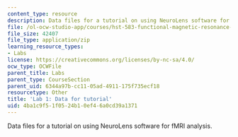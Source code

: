 ```yaml
---
content_type: resource
description: Data files for a tutorial on using NeuroLens software for fMRI analysis.
file: /ol-ocw-studio-app/courses/hst-583-functional-magnetic-resonance-imaging-data-acquisition-and-analysis-fall-2008/4ba1c9f51f0524b10ef46a0cd39a1371_Tutorial1.zip
file_size: 42407
file_type: application/zip
learning_resource_types:
- Labs
license: https://creativecommons.org/licenses/by-nc-sa/4.0/
ocw_type: OCWFile
parent_title: Labs
parent_type: CourseSection
parent_uid: 6344a97b-cc11-05ad-4911-175f735ecf18
resourcetype: Other
title: 'Lab 1: Data for tutorial'
uid: 4ba1c9f5-1f05-24b1-0ef4-6a0cd39a1371
---
```

Data files for a tutorial on using NeuroLens software for fMRI analysis.